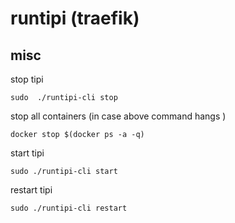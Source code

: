 # runtipi (traefik)

## misc

stop tipi

```
sudo  ./runtipi-cli stop
```

stop all containers (in case above command hangs )

```
docker stop $(docker ps -a -q)
```

start tipi

```
sudo ./runtipi-cli start
```

restart tipi

```
sudo ./runtipi-cli restart
```

